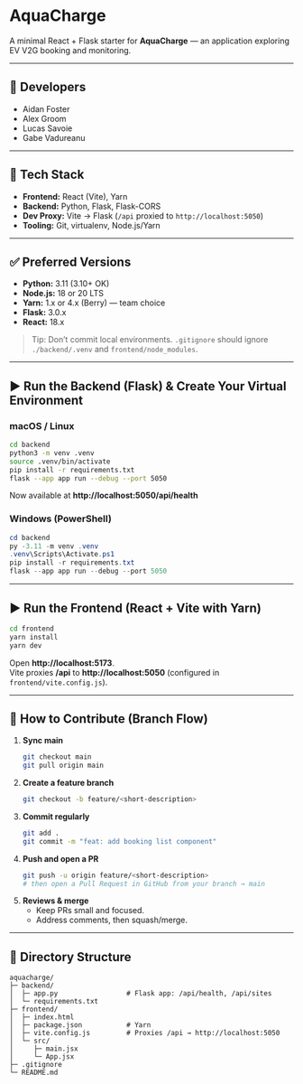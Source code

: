 # AquaCharge

A minimal React + Flask starter for **AquaCharge** — an application exploring EV V2G booking and monitoring.

---

## 👥 Developers

- Aidan Foster
- Alex Groom
- Lucas Savoie
- Gabe Vadureanu

---

## 🧰 Tech Stack

- **Frontend:** React (Vite), Yarn
- **Backend:** Python, Flask, Flask-CORS
- **Dev Proxy:** Vite → Flask (`/api` proxied to `http://localhost:5050`)
- **Tooling:** Git, virtualenv, Node.js/Yarn

---

## ✅ Preferred Versions

- **Python:** 3.11 (3.10+ OK)
- **Node.js:** 18 or 20 LTS
- **Yarn:** 1.x or 4.x (Berry) — team choice
- **Flask:** 3.0.x
- **React:** 18.x

> Tip: Don’t commit local environments. `.gitignore` should ignore `./backend/.venv` and `frontend/node_modules`.

---

## ▶️ Run the Backend (Flask) & Create Your Virtual Environment

### macOS / Linux

```bash
cd backend
python3 -m venv .venv
source .venv/bin/activate
pip install -r requirements.txt
flask --app app run --debug --port 5050
```

Now available at **http://localhost:5050/api/health**

### Windows (PowerShell)

```powershell
cd backend
py -3.11 -m venv .venv
.venv\Scripts\Activate.ps1
pip install -r requirements.txt
flask --app app run --debug --port 5050
```

---

## ▶️ Run the Frontend (React + Vite with Yarn)

```bash
cd frontend
yarn install
yarn dev
```

Open **http://localhost:5173**.  
Vite proxies **/api** to **http://localhost:5050** (configured in `frontend/vite.config.js`).

---

## 🤝 How to Contribute (Branch Flow)

1. **Sync main**
   ```bash
   git checkout main
   git pull origin main
   ```
2. **Create a feature branch**
   ```bash
   git checkout -b feature/<short-description>
   ```
3. **Commit regularly**
   ```bash
   git add .
   git commit -m "feat: add booking list component"
   ```
4. **Push and open a PR**
   ```bash
   git push -u origin feature/<short-description>
   # then open a Pull Request in GitHub from your branch → main
   ```
5. **Reviews & merge**
   - Keep PRs small and focused.
   - Address comments, then squash/merge.

---

## 📂 Directory Structure

```
aquacharge/
├─ backend/
│  ├─ app.py                 # Flask app: /api/health, /api/sites
│  └─ requirements.txt
├─ frontend/
│  ├─ index.html
│  ├─ package.json           # Yarn
│  ├─ vite.config.js         # Proxies /api → http://localhost:5050
│  └─ src/
│     ├─ main.jsx
│     └─ App.jsx
├─ .gitignore
└─ README.md
```
